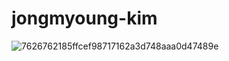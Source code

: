 # jongmyoung-kim

![7626762185ffcef98717162a3d748aaa0d47489e](https://github.com/user-attachments/assets/e55f79d8-6d37-4e3d-9ecf-fc179a77d484)
